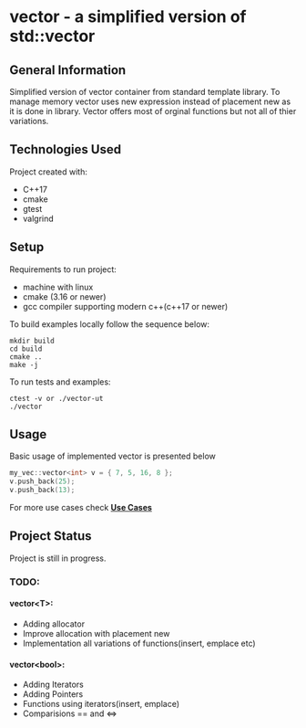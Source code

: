# vector - a simplified version of std::vector
## General Information

Simplified version of vector container from standard template library.
To manage memory vector uses new expression instead of placement new as it is done in library. Vector offers most of orginal functions but not  all of thier variations.

## Technologies Used
Project created with:
- C++17
- cmake
- gtest
- valgrind

## Setup

Requirements to run project:
- machine with linux
- cmake (3.16 or newer)
- gcc compiler supporting modern c++(c++17 or newer)

To build examples locally follow the sequence below:
```
mkdir build
cd build
cmake ..
make -j
```

To run tests and examples:
```
ctest -v or ./vector-ut
./vector
```

## Usage
Basic usage of implemented vector is presented below

```c++
my_vec::vector<int> v = { 7, 5, 16, 8 };
v.push_back(25);
v.push_back(13);
```

For more use cases check **[Use Cases](main.cpp#L32)**

## Project Status
Project is still in progress.

### TODO:
#### **vector\<T>**:
- Adding allocator
- Improve allocation with placement new
- Implementation all variations of functions(insert, emplace etc)

#### **vector\<bool>**:
- Adding Iterators
- Adding Pointers
- Functions using iterators(insert, emplace)
- Comparisions == and <=>
